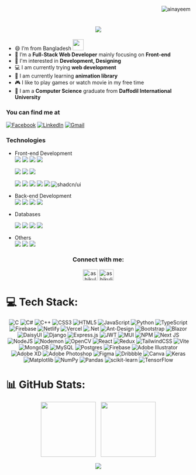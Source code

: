 

<p align="right"> <img src="https://komarev.com/ghpvc/?username=ainayeem&label=Visitors&color=0fbb3f&style=flat" alt="ainayeem" /> </p>
<h1 align="center">
    <img src="https://readme-typing-svg.herokuapp.com/?font=Righteous&size=35&center=true&vCenter=true&width=500&height=70&duration=4000&lines=Assalamualaikum+👋;+This+is+Ashikul+Islam+Nayeem!;" />
</h1>


- 😄 I’m from Bangladesh <img src="https://png.pngtree.com/png-vector/20221118/ourmid/pngtree-vintage-bangladesh-flag-in-brush-stroke-png-image_6469214.png" width="30"/>
- 🌱 I’m a **Full-Stack Web Developer** mainly focusing on **Front-end**
- 👀 I'm interested in **Development, Designing**
- 💻 I am currently trying **web development**
- 🧠 I am currently learning **animation library**
- 🎮 I like to play games or watch movie in my free time
- 📖 I am a **Computer Science** graduate from **Daffodil International University**

### You can find me at

[![Facebook](https://img.shields.io/badge/Facebook-%231877F2.svg?logo=Facebook&logoColor=white)](https://www.facebook.com/profile.php?id=61560522810852)
[![LinkedIn](https://custom-icon-badges.demolab.com/badge/LinkedIn-0A66C2?logo=linkedin-white&logoColor=fff)](https://www.linkedin.com/in/ainayeem/)
[![Gmail](https://img.shields.io/badge/Gmail-D14836?logo=gmail&logoColor=white)](mailto:ain.nayeem1999@gmail.com)


### Technologies

- Front-end Development  
  ![](https://img.shields.io/badge/HTML-e65127?style=flat&logo=html5&logoColor=white)
  ![](https://img.shields.io/badge/CSS-0c73b8?style=flat&logo=css3&logoColor=white)
  ![](https://img.shields.io/badge/JS-e7a328?style=flat&logo=javascript&logoColor=white)
  ![](https://img.shields.io/badge/TypeScript-3178C6?logo=typescript&logoColor=fff)
  
  ![](https://img.shields.io/badge/ReactJS-087ea4?style=flat&logo=react&logoColor=white)
  ![](https://img.shields.io/badge/Redux%20Toolkit-794ebd?style=flat&logo=Redux&logoColor=white)
  ![](https://img.shields.io/badge/NextJS-222d3d?style=flat&logo=next.js&logoColor=white)
 
  ![](https://img.shields.io/badge/Bootstrap-7910f2?style=flat&logo=bootstrap&logoColor=white)
  ![](https://img.shields.io/badge/Tailwind-07b0ce?style=flat&logo=tailwindcss&logoColor=white)
  ![](https://img.shields.io/badge/DaisyUI-5a0ef8?style=flat&logo=daisyui&logoColor=white)
  ![](https://img.shields.io/badge/Material_UI-007dc5?style=flat&logo=mui&logoColor=white)
  ![](https://img.shields.io/badge/Ant_Design-0d6eff?style=flat&logo=antdesign&logoColor=white)
  ![shadcn/ui](https://img.shields.io/badge/shadcn%2Fui-000?logo=shadcnui&logoColor=fff)

- Back-end Development  
  ![](https://img.shields.io/badge/NodeJS-3c823b?style=flat&logo=nodedotjs&logoColor=white)
  ![](https://img.shields.io/badge/Express-a60070?style=flat&logo=express&logoColor=white)
  ![](https://img.shields.io/badge/Mongoose-a13939?style=flat&logo=Mongoose&logoColor=white)
  ![](https://img.shields.io/badge/Zod-274d82?style=flat&logo=zod&logoColor=white)

- Databases

  ![](https://img.shields.io/badge/MongoDB-47A248?style=flat&logo=mongodb&logoColor=white)
  ![](https://img.shields.io/badge/PostgreSQL-31648c?style=flat&logo=PostgreSQL&logoColor=white)
  ![](https://img.shields.io/badge/MySQL-4479a1?style=flat&logo=mysql&logoColor=white)
  ![](https://img.shields.io/badge/Firebase-ffa610?style=flat&logo=firebase&logoColor=white)

- Others  
  ![](https://img.shields.io/badge/Netlify-4c4c4c?style=flat&logo=netlify&logoColor=white)
  ![](https://img.shields.io/badge/Vercel-292e3c?style=flat&logo=vercel&logoColor=white)
  ![](https://img.shields.io/badge/Postman-F76935?style=flat&logo=postman&logoColor=white)





<h3 align="center">Connect with me:</h3>
<p align="center">
<a href="https://www.linkedin.com/in/ainayeem/" target="blank"><img align="center" src="https://raw.githubusercontent.com/rahuldkjain/github-profile-readme-generator/master/src/images/icons/Social/linked-in-alt.svg" alt="ashikul-islam-nayeem" height="30" width="40" /></a>
<a href="https://fb.com/ashikulislam.nayeem" target="blank"><img align="center" src="https://raw.githubusercontent.com/rahuldkjain/github-profile-readme-generator/master/src/images/icons/Social/facebook.svg" alt="ashikulislam.nayeem" height="30" width="40" /></a>
<!-- <a href="https://www.codechef.com/users/ainayeem" target="blank"><img align="center" src="https://cdn.jsdelivr.net/npm/simple-icons@3.1.0/icons/codechef.svg" alt="ainayeem" height="30" width="40" /></a> -->
<!-- <a href="https://codeforces.com/profile/ai_nayeem" target="blank"><img align="center" src="https://raw.githubusercontent.com/rahuldkjain/github-profile-readme-generator/master/src/images/icons/Social/codeforces.svg" alt="ai_nayeem" height="30" width="40" /></a> -->
<!-- <a href="https://www.leetcode.com/ainayeem" target="blank"><img align="center" src="https://raw.githubusercontent.com/rahuldkjain/github-profile-readme-generator/master/src/images/icons/Social/leet-code.svg" alt="ainayeem" height="30" width="40" /></a> -->
</p>



# 💻 Tech Stack:

<div align="center">
    
![C](https://img.shields.io/badge/c-%2300599C.svg?style=flat&logo=c&logoColor=white) ![C#](https://img.shields.io/badge/c%23-%23239120.svg?style=flat&logo=csharp&logoColor=white) ![C++](https://img.shields.io/badge/c++-%2300599C.svg?style=flat&logo=c%2B%2B&logoColor=white) ![CSS3](https://img.shields.io/badge/css3-%231572B6.svg?style=flat&logo=css3&logoColor=white) ![HTML5](https://img.shields.io/badge/html5-%23E34F26.svg?style=flat&logo=html5&logoColor=white) ![JavaScript](https://img.shields.io/badge/javascript-%23323330.svg?style=flat&logo=javascript&logoColor=%23F7DF1E) ![Python](https://img.shields.io/badge/python-3670A0?style=flat&logo=python&logoColor=ffdd54) ![TypeScript](https://img.shields.io/badge/typescript-%23007ACC.svg?style=flat&logo=typescript&logoColor=white) ![Firebase](https://img.shields.io/badge/firebase-%23039BE5.svg?style=flat&logo=firebase) ![Netlify](https://img.shields.io/badge/netlify-%23000000.svg?style=flat&logo=netlify&logoColor=#00C7B7) ![Vercel](https://img.shields.io/badge/vercel-%23000000.svg?style=flat&logo=vercel&logoColor=white) ![.Net](https://img.shields.io/badge/.NET-5C2D91?style=flat&logo=.net&logoColor=white) ![Ant-Design](https://img.shields.io/badge/-AntDesign-%230170FE?style=flat&logo=ant-design&logoColor=white) ![Bootstrap](https://img.shields.io/badge/bootstrap-%238511FA.svg?style=flat&logo=bootstrap&logoColor=white) ![Blazor](https://img.shields.io/badge/blazor-%235C2D91.svg?style=flat&logo=blazor&logoColor=white) ![DaisyUI](https://img.shields.io/badge/daisyui-5A0EF8?style=flat&logo=daisyui&logoColor=white) ![Django](https://img.shields.io/badge/django-%23092E20.svg?style=flat&logo=django&logoColor=white) ![Express.js](https://img.shields.io/badge/express.js-%23404d59.svg?style=flat&logo=express&logoColor=%2361DAFB) ![JWT](https://img.shields.io/badge/JWT-black?style=flat&logo=JSON%20web%20tokens) ![MUI](https://img.shields.io/badge/MUI-%230081CB.svg?style=flat&logo=mui&logoColor=white) ![NPM](https://img.shields.io/badge/NPM-%23CB3837.svg?style=flat&logo=npm&logoColor=white) ![Next JS](https://img.shields.io/badge/Next-black?style=flat&logo=next.js&logoColor=white) ![NodeJS](https://img.shields.io/badge/node.js-6DA55F?style=flat&logo=node.js&logoColor=white) ![Nodemon](https://img.shields.io/badge/NODEMON-%23323330.svg?style=flat&logo=nodemon&logoColor=%BBDEAD) ![OpenCV](https://img.shields.io/badge/opencv-%23white.svg?style=flat&logo=opencv&logoColor=white) ![React](https://img.shields.io/badge/react-%2320232a.svg?style=flat&logo=react&logoColor=%2361DAFB) ![Redux](https://img.shields.io/badge/redux-%23593d88.svg?style=flat&logo=redux&logoColor=white) ![TailwindCSS](https://img.shields.io/badge/tailwindcss-%2338B2AC.svg?style=flat&logo=tailwind-css&logoColor=white) ![Vite](https://img.shields.io/badge/vite-%23646CFF.svg?style=flat&logo=vite&logoColor=white) ![MongoDB](https://img.shields.io/badge/MongoDB-%234ea94b.svg?style=flat&logo=mongodb&logoColor=white) ![MySQL](https://img.shields.io/badge/mysql-%2300000f.svg?style=flat&logo=mysql&logoColor=white) ![Postgres](https://img.shields.io/badge/postgres-%23316192.svg?style=flat&logo=postgresql&logoColor=white) ![Firebase](https://img.shields.io/badge/Firebase-039BE5?style=flat&logo=Firebase&logoColor=white) ![Adobe Illustrator](https://img.shields.io/badge/adobe%20illustrator-%23FF9A00.svg?style=flat&logo=adobe%20illustrator&logoColor=white) ![Adobe XD](https://img.shields.io/badge/Adobe%20XD-470137?style=flat&logo=Adobe%20XD&logoColor=#FF61F6) ![Adobe Photoshop](https://img.shields.io/badge/adobe%20photoshop-%2331A8FF.svg?style=flat&logo=adobe%20photoshop&logoColor=white) ![Figma](https://img.shields.io/badge/figma-%23F24E1E.svg?style=flat&logo=figma&logoColor=white) ![Dribbble](https://img.shields.io/badge/Dribbble-EA4C89?style=flat&logo=dribbble&logoColor=white) ![Canva](https://img.shields.io/badge/Canva-%2300C4CC.svg?style=flat&logo=Canva&logoColor=white) ![Keras](https://img.shields.io/badge/Keras-%23D00000.svg?style=flat&logo=Keras&logoColor=white) ![Matplotlib](https://img.shields.io/badge/Matplotlib-%23ffffff.svg?style=flat&logo=Matplotlib&logoColor=black) ![NumPy](https://img.shields.io/badge/numpy-%23013243.svg?style=flat&logo=numpy&logoColor=white) ![Pandas](https://img.shields.io/badge/pandas-%23150458.svg?style=flat&logo=pandas&logoColor=white) ![scikit-learn](https://img.shields.io/badge/scikit--learn-%23F7931E.svg?style=flat&logo=scikit-learn&logoColor=white) ![TensorFlow](https://img.shields.io/badge/TensorFlow-%23FF6F00.svg?style=flat&logo=TensorFlow&logoColor=white)

</div>



# 📊 GitHub Stats:



<div align="center">
  <img src="https://github-readme-stats.vercel.app/api?username=ainayeem&theme=dark&hide_border=false&include_all_commits=true&count_private=false" height="150" style="margin-right: 10px; display: inline-block;">
  <img src="https://github-readme-stats.vercel.app/api/top-langs/?username=ainayeem&theme=dark&hide_border=false&include_all_commits=true&count_private=false&layout=compact" height="150" style="display: inline-block;">
</div>


<div align="center">
    
![](https://quotes-github-readme.vercel.app/api?type=horizontal&theme=tokyonight)
    
</div>
